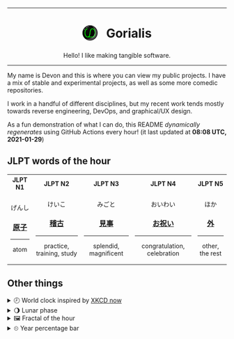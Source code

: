 ***

<h1 align="center">
<sub>
    <img src="readme/resources/avatar.png" height="36">
</sub>
&nbsp;
Gorialis
</h1>
<p align="center">
Hello! I like making tangible software.
</p>

***

My name is Devon and this is where you can view my public projects. I have a mix of stable and experimental projects, as well as some more comedic repositories.

I work in a handful of different disciplines, but my recent work tends mostly towards reverse engineering, DevOps, and graphical/UX design.

As a fun demonstration of what I can do, this README *dynamically regenerates* using GitHub Actions every hour! (it last updated at **08:08 UTC, 2021-01-29**)

<h2>JLPT words of the hour</h2>
<table>
    <tr>
        <th>JLPT N1</th>
        <th>JLPT N2</th>
        <th>JLPT N3</th>
        <th>JLPT N4</th>
        <th>JLPT N5</th>
    </tr>
    <tr>
        <td>
            <p align="center">げんし</p>
            <h3 align="center"><b><a href="https://jisho.org/search/%E5%8E%9F%E5%AD%90">原子</a></b></h3>
            <hr>
            <p align="center">atom</p>
        </td>
        <td>
            <p align="center">けいこ</p>
            <h3 align="center"><b><a href="https://jisho.org/search/%E7%A8%BD%E5%8F%A4">稽古</a></b></h3>
            <hr>
            <p align="center">practice,<wbr> training,<wbr> study</p>
        </td>
        <td>
            <p align="center">みごと</p>
            <h3 align="center"><b><a href="https://jisho.org/search/%E8%A6%8B%E4%BA%8B">見事</a></b></h3>
            <hr>
            <p align="center">splendid,<wbr> magnificent</p>
        </td>
        <td>
            <p align="center">おいわい</p>
            <h3 align="center"><b><a href="https://jisho.org/search/%E3%81%8A%E7%A5%9D%E3%81%84">お祝い</a></b></h3>
            <hr>
            <p align="center">congratulation,<wbr> celebration</p>
        </td>
        <td>
            <p align="center">ほか</p>
            <h3 align="center"><b><a href="https://jisho.org/search/%E5%A4%96">外</a></b></h3>
            <hr>
            <p align="center">other,<wbr> the rest</p>
        </td>
    </tr>
</table>

<h2>Other things</h2>
<details>
<summary>🕗  World clock inspired by <a href="https://xkcd.com/now">XKCD now</a></summary>

> <img src="generated/now.png" width="512">

</details>
<details>
<summary>🌖 Lunar phase</summary>

The moon is approximately 56.66% through its phase (Waning Gibbous).

</details>
<details>
<summary>&#x1f5bc; Fractal of the hour</summary>

> <img src="generated/fractal.png" width="512">

</details>
<details>
<summary>&#x23f2; Year percentage bar</summary>
<pre><code>2021 [█▁▁▁▁▁▁▁▁▁▁▁▁▁▁▁▁▁▁▁] 7.76%</code></pre>
</details>

